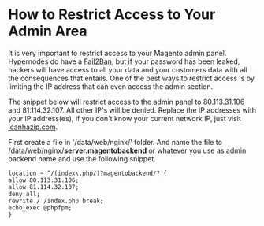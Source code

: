 <!-- source: https://support.hypernode.com/en/hypernode/nginx/how-to-restrict-access-to-your-admin-area/ -->
# How to Restrict Access to Your Admin Area

It is very important to restrict access to your Magento admin panel. Hypernodes do have a [Fail2Ban](https://support.hypernode.com/knowledgebase/how-to-protect-your-magento-store-against-brute-force/), but if your password has been leaked, hackers will have access to all your data and your customers data with all the consequences that entails. One of the best ways to restrict access is by limiting the IP address that can even access the admin section.

The snippet below will restrict access to the admin panel to 80.113.31.106 and 81.114.32.107. All other IP's will be denied. Replace the IP addresses with your IP address(es), if you don't know your current network IP, just visit [icanhazip.com](http://icanhazip.com).

First create a file in '/data/web/nginx/' folder. And name the file to /data/web/nginx/**server.magentobackend** or whatever you use as admin backend name and use the following snippet.

```nginx
location ~ ^/(index\.php/)?magentobackend/? {
allow 80.113.31.106;
allow 81.114.32.107;
deny all;
rewrite / /index.php break;
echo_exec @phpfpm;
}
```
